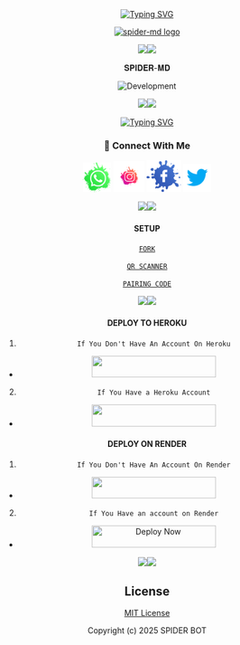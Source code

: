 <div align="center">
<a href="https://git.io/typing-svg"><img src="https://readme-typing-svg.demolab.com?font=Black+Ops+One&size=50&pause=1000&color=1BAFBAFF&center=true&width=910&height=100&lines=WELCOME TO+SPIDER-MD;MULTI+DEVICE+WHATSAPP+BOT;CREATED+BY+SPIDEY;PUBLIC+RELEASED; ...;TEAM WEBX." alt="Typing SVG" /></a>
  </p>
<p align="center">
  <a href="https://github.com/spider660">
    <img alt="spider-md logo" height="300" src="https://files.catbox.moe/32zvqb.jpg">

<a><img src='https://i.imgur.com/LyHic3i.gif'/></a><a><img src='https://i.imgur.com/LyHic3i.gif'/></a>


    
<p align="center">                                              𝐒𝐏𝐈𝐃𝐄𝐑-𝐌𝐃


</p>
<p align="center">
<img alt="Development" width="1000" src="https://media.giphy.com/media/l2JIdnF6aJnAqzDgY/giphy.gif?cid=790b76119b300608cpcs3c23ahzg6m5w8c2kq3vqy8q1bm7y&ep=v1_gifs_search&rid=giphy.gif&ct=g" /> </p>
<a><img src='https://i.imgur.com/LyHic3i.gif'/></a><a><img src='https://i.imgur.com/LyHic3i.gif'/></a>
 
 


<a href="https://git.io/typing-svg"><img src="https://readme-typing-svg.demolab.com?font=Fira+Code&pause=1000&random=false&width=435&lines= SPIDER-𝚳𝐃-+𝚳𝚫𝐃𝚵+𝚰𝚴+KENYA+BY SPIDEY" alt="Typing SVG" /></a>

### 🌟 Connect With Me
<p align="center">
  <a href="https://api.whatsapp.com/send?phone=254114660061&text=Hello+SPIDEY"><img src="https://raw.githubusercontent.com/shizothetechie/database/main/icon/WhatsApp.png" width="10%"></a>
  <a href="https://instagram.com/_its.spidey"><img src="https://raw.githubusercontent.com/shizothetechie/database/main/icon/Instagram.png" width="11%"></a>
  <a href="https://www.facebook.com"><img src="https://raw.githubusercontent.com/shizothetechie/database/main/icon/Facebook.png" width="12%"></a>
  <a href="https://x.com"><img src="https://raw.githubusercontent.com/shizothetechie/database/main/icon/twitter.png" width="10%"></a>
</p>

<a><img src='https://i.imgur.com/LyHic3i.gif'/></a><a><img src='https://i.imgur.com/LyHic3i.gif'/></a>


#### SETUP 


[`FORK`](https://github.com/spider660/spider-md/fork)


 
[`QR SCANNER`](https://andbad-qr-k71b.onrender.com/qr)

[`PAIRING CODE`](https://andbad-qr-k71b.onrender.com)
 

<a><img src='https://i.imgur.com/LyHic3i.gif'/></a><a><img src='https://i.imgur.com/LyHic3i.gif'/></a>


#### DEPLOY TO HEROKU 
1. `If You Don't Have An Account On Heroku`

- <a align="center"><a href="https://signup.heroku.com">
 <img src="https://img.shields.io/badge/Create%20Account%20Now-blue?style=for-the-badge&logo=heroku" width="220" height="38.45"/></a></p>

2. `If You Have a Heroku Account`

  - <a align="center"><a href="https://dashboard.heroku.com/new?template=https://github.com/spider660/spider-md/tree/main"> <img src="https://img.shields.io/badge/DEPLOY%20NOW-blue?style=for-the-badge&logo=heroku" width="220" height="38.45"/></a></p>


#### DEPLOY ON RENDER 
1. `If You Don't Have An Account On Render`
- <a href="https://dashboard.render.com/register"><img src="https://img.shields.io/badge/CREATE AN ACCOUNT NOW-h?color=red&style=for-the-badge&logo=msi" width="220" height="38.45"/></a></p>

2. `If You Have an account on Render`
- <a href="https://render.com"><img title="Deploy Now" src="https://img.shields.io/badge/DEPLOY NOW-h?color=red&style=for-the-badge&logo=msi" width="220" height="38.45"/></a></p>

<a><img src='https://i.imgur.com/LyHic3i.gif'/></a><a><img src='https://i.imgur.com/LyHic3i.gif'/></a>


## License

[MIT License](https://github.com/spider660/spider-md/blob/main/LICENSE)

Copyright (c) 2025 SPIDER BOT
